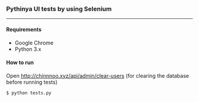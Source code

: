 ### Pythinya UI tests by using Selenium
---

#### Requirements
- Google Chrome
- Python 3.x

#### How to run
Open http://chinnnoo.xyz/api/admin/clear-users (for clearing the database before running tests)
```
$ python tests.py
```
